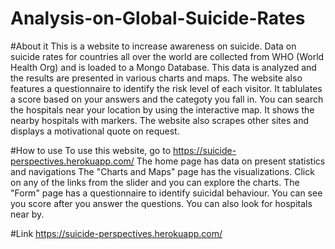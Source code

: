 # Analysis-on-Global-Suicide-Rates
#About it
This is a website to increase awareness on suicide. Data on suicide rates for countries all over the world are collected from WHO (World Health Org) and is loaded to a Mongo Database. This data is analyzed and the results are presented in various charts and maps. 
The website also features a questionnaire to identify the risk level of each visitor. It tablulates a score based on your answers and the categoty you fall in.
You can search the hospitals near your location by using the interactive map. It shows the nearby hospitals with markers.
The website also scrapes other sites and displays a motivational quote on request.

#How to use
To use this website, go to https://suicide-perspectives.herokuapp.com/
The home page has data on present statistics and navigations
The "Charts and Maps" page has the visualizations. Click on any of the links from the slider and you can explore the charts.
The "Form" page has a questionnaire to identify suicidal behaviour. You can see you score after you answer the questions. You can also look for hospitals near by.

#Link
https://suicide-perspectives.herokuapp.com/


